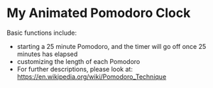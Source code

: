 # My Animated Pomodoro Clock
Basic functions include: 
- starting a 25 minute Pomodoro, and the timer will go off once 25 minutes has elapsed 
- customizing the length of each Pomodoro 
- For further descriptions, please look at: https://en.wikipedia.org/wiki/Pomodoro_Technique 
